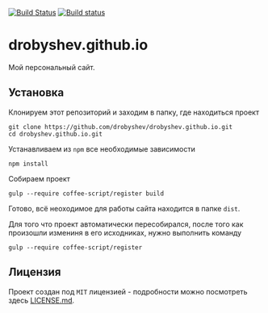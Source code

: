 [![Build Status](https://travis-ci.org/drobyshev/drobyshev.github.io.svg?branch=master)](https://travis-ci.org/drobyshev/drobyshev.github.io)
[![Build status](https://ci.appveyor.com/api/projects/status/ympe31wewpmoex70/branch/master?svg=true)](https://ci.appveyor.com/project/drobyshev/drobyshev-github-io)

# drobyshev.github.io
Мой персональный сайт.

## Установка
Клонируем этот репозиторий и заходим в папку, где находиться проект
```
git clone https://github.com/drobyshev/drobyshev.github.io.git
cd drobyshev.github.io.git
```
Устанавливаем из `npm` все необходимые зависимости
```
npm install
```
Собираем проект
```
gulp --require coffee-script/register build
```
Готово, всё неоходимое для работы сайта находится в папке `dist`.

Для того что проект автоматически пересобирался, после того как произошли измениня в его исходниках, нужно выполнить команду
```
gulp --require coffee-script/register
```

## Лицензия
Проект создан под `MIT` лицензией - подробности можно посмотреть здесь [LICENSE.md](https://github.com/drobyshev/drobyshev.github.io/blob/master/LICENSE).
